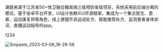 课题来源于江苏省5G+体卫融合糖尿病三级预防省级项目，系统采用前后端分离的模式，基于安卓平台开发，UI设计依赖XUI开源框架，集成为一个集合医生、患者、运动康复师等角色，线上便捷开具运动处方、智能推荐处方、监测患者身体状况、直播运动指导的app。



1234



![Snipaste_2023-03-08_18-29-58](https://cloudimageforsean.oss-cn-hangzhou.aliyuncs.com/Snipaste_2023-03-08_18-29-58.png)